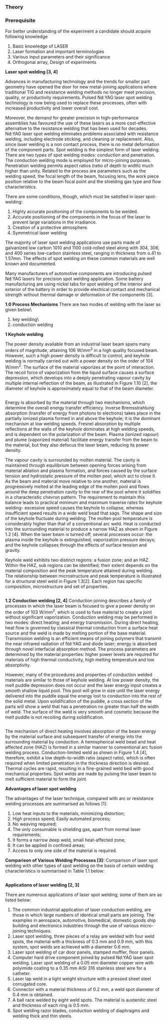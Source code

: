 ### Theory

### Prerequisite

For better understanding of the experiment a candidate should acquire following knowledge

1.   Basic knowledge of LASER
2.   Laser formation and important terminologies
3.   Various input parameters and their significance
4.   Orthogonal array, Design of experiments

**Laser spot welding [3, 4]**

Advances in manufacturing technology and the trends for smaller part geometry have opened the door for new metal-joining applications where traditional TIG and resistance welding methods no longer meet precision, quality, or productivity requirements. Pulsed Nd:YAG laser spot welding technology is now being used to replace these processes, often with increased productivity and lower overall cost.

Moreover, the demand for greater precision in high-performance assemblies has favoured the use of these lasers as a more cost-effective alternative to the resistance welding that has been used for decades. Nd:YAG laser spot welding eliminates problems associated with resistance welding, including electrode sticking, and cleaning or replacement. Also, since laser welding is a non contact process, there is no metal deformation of the component parts.
Spot welding is the simplest form of laser welding. There are two types of spot welding modes: conduction and penetration. The conduction welding mode is employed for micro-joining purposes. Penetration welding permits aspect ratios (ratio of depth to width) much higher than unity. Related to the process are parameters such as the welding speed, the focal length of the beam, focusing lens, the work piece position relative to the beam focal point and the shielding gas type and flow characteristics.

There are some conditions, though, which must be satisfied in laser spot-welding:

1. Highly accurate positioning of the components to be welded.
2. Accurate positioning of the components in the focus of the laser to prevent large variations in the irradiance.
3. Creation of a protective atmosphere.
4. Symmetrical laser welding

The majority of laser spot welding applications use parts made of galvanized low carbon 1010 and 1100 cold-rolled steel along with 304, 306, and 400 series low-carbon stainless steel, ranging in thickness from o.41 to 1.57mm. The effects of spot welding on these common materials are well known and documented.

Many manufacturers of automotive components are introducing pulsed Nd:YAG lasers for precision spot welding application. Some battery manufacturing are using nickel tabs for spot welding of the interior and exterior of the battery in order to provide electrical contact and mechanical strength without thermal damage or deformation of the components [3].

**1.0 Process Mechanisms**
There are two modes of welding with the laser as given below\
1. key welding\
2. conduction welding

**1 Keyhole welding**

The power density available from an industrial laser beam spans many orders of magnitude, attaining 106 W/mm<sup>2</sup> in a high quality focused beam. However, such a high power density is difficult to control, and keyhole welding is normally carried out with a power density on the order of 104 W/mm<sup>2</sup>. The surface of the material vaporizes at the point of interaction. The recoil force of vaporization from the liquid surface causes a surface depression, which develops into a deeply penetrating vapour cavity by multiple internal reflection of the beam, as illustrated in Figure 1.10 [2], the diameter of keyhole is approximately equal to that of the beam diameter.

<center><img src="images/img1.png" title="" /></center>

Energy is absorbed by the material through two mechanisms, which determine the overall energy transfer efficiency. Inverse Bremsstrahlung absorption (transfer of energy from photons to electrons) takes place in the partially ionized plasma formed in and above the keyhole; it is the dominant mechanism at low welding speeds. Fresnel absorption by multiple reflections at the walls of the keyhole dominates at high welding speeds, and is dependent on the polarization of the beam. Plasma (ionized vapour) and plume (vaporized material) facilitate energy transfer from the beam to the material, but they also defocus the laser beam, reducing its power density.

The vapour cavity is surrounded by molten material. The cavity is maintained through equilibrium between opening forces arising from material ablation and plasma formation, and forces caused by the surface tension and hydrostatic pressure of the molten pool, which act to close it. As the beam and material move relative to one another, material is progressively melted at the leading edge of the molten pool and flows around the deep penetration cavity to the rear of the pool where it solidifies in a characteristic chevron pattern. The requirement to maintain this balance leads to practical minimum and maximum traverse rates for keyhole welding- excessive speed causes the keyhole to collapse, whereas insufficient speed results in a wide weld bead that sags. The shape and size of the keyhole fluctuate during welding. The molten pool temperature is considerably higher than that of a conventional arc weld. Heat is conducted into the surrounding material to produce a narrow HAZ as shown in Figure 1.2 [4]. When the laser beam is turned off, several processes occur: the plasma inside the keyhole is extinguished; vaporization pressure decays; and the keyhole collapses through the effects of surface tension and gravity.

Keyhole weld exhibits two distinct regions: a fusion zone; and an HAZ. Within the HAZ, sub regions can be identified; their extent depends on the material composition and the peak temperature attained during welding. The relationship between microstructure and peak temperature is illustrated for a structural steel weld in Figure 1.3[2]. Each region has specific composition, microstructure and set of properties.

<center><img src="images/img2.png" title="" /></center>

<center><img src="images/img3.png" title="" /></center>

**1.2 Conduction welding [2, 4]**
Conduction joining describes a family of processes in which the laser beam is focused to give a power density on the order of 103 W/mm<sup>2</sup>, which is used to fuse material to create a joint without significant vaporization. Conduction welding may be performed in two modes: direct heating; and energy transmission. During direct heating, heat flow is governed by classical thermal conduction from a surface heat source and the weld is made by melting portion of the base material. Transmission welding is an efficient means of joining polymers that transmit the near infrared radiation of Nd:YAG and diode laser; energy is absorbed through novel interfacial absorption method. The process parameters are determined by the material properties: higher power levels are required for materials of high thermal conductivity, high melting temperature and low absorptivity.

However, many of the procedures and properties of conduction welded materials are similar to those of keyhole welding. At low power density, the melt puddle depression does not occur and the laser energy input creates a smooth shallow liquid pool. This pool will grow in size until the laser energy delivered into the puddle equal the energy lost to conduction into the rest of the solid metal. Upon solidification of the puddle, a cross section of the parts will show a weld that has a penetration no greater than half the width of weld. The surface of the weld is very smooth and cosmetic because the melt puddle is not recoiling during solidification.

<center><img src="images/img4.png" title="" /></center>

The mechanism of direct heating involves absorption of the beam energy by the material surface and subsequent transfer of energy into the surrounding material by conduction. A hemispherical weld bead and heat affected zone (HAZ) is formed in a similar manner to conventional arc fusion welding process. Conduction-limited weld as shown in Figure 1.4 [4], therefore, exhibit a low depth-to-width ratio (aspect ratio), which is often required when limited penetration in the thickness direction is desired. Thermal cycles are rapid, resulting in a fine-grained weld bed with good mechanical properties. Spot welds are made by pulsing the laser beam to melt sufficient material to form the joint.

**Advantages of laser spot welding**

The advantages of the laser technique, compared with arc or resistance welding processes are summarised as follows [1]:
1. Low heat inputs to the materials, minimizing distortion;
2. High process speed; Easily automated process;
3. No weaving required;
4. The only consumable is shielding gas, apart from normal laser requirements;
5. It forms a narrow deep weld, small heat-affected zone;
6. It can be applied in confined areas;
7. Access to only one side of the material is required.

**Comparison of Various Welding Processes [3]:**
Comparison of laser spot welding with other types of spot welding on the basis of certain welding characteristics is summarised in Table 1.1 below:

<center><img src="images/img5.png" title="" /></center>

**Applications of laser welding [2, 3]**

There are numerous applications of laser spot welding; some of them are as listed below:

1. The common industrial application of laser conduction welding, are those in which large numbers of identical small parts are joining. The examples in aerospace, automotive, biomedical, domestic goods ship building and electronics industries through the use of various micro-joining techniques.
2. Laser spot welding, three pieces of a relay are welded with four weld spots, the material with a thickness of 0.3 mm and 0.9 mm, with this system, spot welds are achieved with a diameter 0.6 mm.
3. Laser spot welding of car door panels, stamped muffler, floor panels.
4. Computer hard drive component joined by pulsed Nd:YAG laser spot welding.
Laser spot welding of a 0.05 mm diameter copper wire with polyimide coating to a 0.35 mm AISI 316 stainless steel wire for a catheter.
5. Laser lap weld in a light weight structure with a pressed sheet steel corrugated core.
6. Connector with a material thickness of 0.2 mm, a weld spot diameter of 0.4 mm is obtained.
7. A ball race welded by eight weld spots. The material is austenitic steel and thickness of each ring is 0.5 mm.
8. Spot welding razor blades, conduction welding of diaphragms and welding thick and thin steels.

